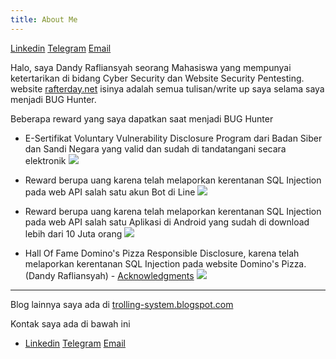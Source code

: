 ```yaml
---
title: About Me
---
```

[Linkedin](https://linkedin.com/in/dandyrafliansyah) [Telegram](https://t.me/dandyrfl) [Email](mailto:dandy@buayalaut.co)

Halo, saya Dandy Rafliansyah seorang Mahasiswa yang mempunyai ketertarikan di bidang Cyber Security dan Website Security Pentesting. website [rafterday.net](https://rafterday.net) isinya adalah semua tulisan/write up saya selama saya menjadi BUG Hunter.

Beberapa reward yang saya dapatkan saat menjadi BUG Hunter

* E-Sertifikat Voluntary Vulnerability Disclosure Program dari Badan Siber dan Sandi Negara yang valid dan sudah di tandatangani secara elektronik
![](https://competent-cori-57d622.netlify.app/images/sertif.jpg)

* Reward berupa uang karena telah melaporkan kerentanan SQL Injection pada web API salah satu akun Bot di Line
![](https://competent-cori-57d622.netlify.app/images/bot.jpg)

* Reward berupa uang karena telah melaporkan kerentanan SQL Injection pada web API salah satu Aplikasi di Android yang sudah di download lebih dari 10 Juta orang
![](https://competent-cori-57d622.netlify.app/images/apk.jpg)

* Hall Of Fame Domino's Pizza Responsible Disclosure, karena telah melaporkan kerentanan SQL Injection pada website Domino's Pizza. (Dandy Rafliansyah) - [Acknowledgments](https://dominos.responsibledisclosure.com/hc/en-us/articles/360001378594-Acknowledgments)
![](https://competent-cori-57d622.netlify.app/files/Screenshot_108.png)

___

Blog lainnya saya ada di [trolling-system.blogspot.com](https://trolling-system.blogspot.com)

Kontak saya ada di bawah ini
- [Linkedin](https://linkedin.com/in/dandyrafliansyah) [Telegram](https://t.me/dandyrfl) [Email](mailto:dandy@buayalaut.co)
